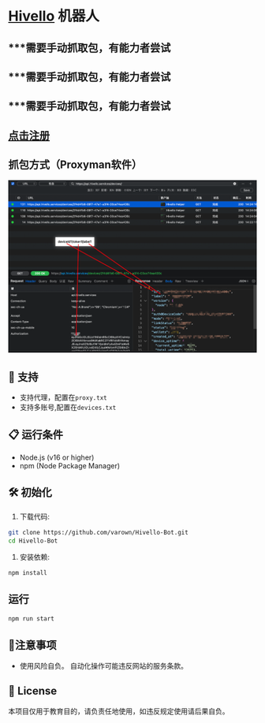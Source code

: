 # [Hivello](https://dashboard.hivello.com/referrals?code=ZKZ2C57632) 机器人
## ***需要手动抓取包，有能力者尝试
## ***需要手动抓取包，有能力者尝试
## ***需要手动抓取包，有能力者尝试

## [点击注册](https://dashboard.hivello.com/referrals?code=ZKZ2C57632)

## 抓包方式（Proxyman软件）
![MagicNewton Dice Bot](https://raw.githubusercontent.com/varown/Hivello-Bot/refs/heads/master/devices.png)

## 🌟 支持

- 支持代理，配置在`proxy.txt`
- 支持多账号,配置在`devices.txt`


## 📋 运行条件

- Node.js (v16 or higher)
- npm (Node Package Manager)


## 🛠️ 初始化

1. 下载代码:
```bash
git clone https://github.com/varown/Hivello-Bot.git
cd Hivello-Bot
```

1. 安装依赖:
```bash
npm install
```


## 运行
```bash
npm run start
```


## 📌注意事项
- 使用风险自负。 自动化操作可能违反网站的服务条款。

## 📝 License
本项目仅用于教育目的，请负责任地使用，如违反规定使用请后果自负。
